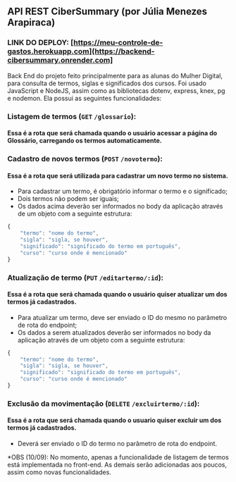 ## API REST CiberSummary (por Júlia Menezes Arapiraca)

### LINK DO DEPLOY: [https://meu-controle-de-gastos.herokuapp.com](https://backend-cibersummary.onrender.com]

Back End do projeto feito principalmente para as alunas do Mulher Digital, para consulta de termos, siglas e significados dos cursos. Foi usado JavaScript e NodeJS, assim como as bibliotecas dotenv, express, knex, pg e nodemon. Ela possui as seguintes funcionalidades:

### Listagem de termos (`GET` `/glossario`):
#### Essa é a rota que será chamada quando o usuário acessar a página do Glossário, carregando os termos automaticamente.

### Cadastro de novos termos (`POST` `/novotermo`):
#### Essa é a rota que será utilizada para cadastrar um novo termo no sistema.
- Para cadastrar um termo, é obrigatório informar o termo e o significado; 
- Dois termos não podem ser iguais;
- Os dados acima deverão ser informados no body da aplicação através de um objeto com a seguinte estrutura:
```javascript
{
	"termo": "nome do termo", 
	"sigla": "sigla, se houver",
	"significado": "significado do termo em português",
	"curso": "curso onde é mencionado"
}
```

### Atualização de termo (`PUT` `/editartermo/:id`):
#### Essa é a rota que será chamada quando o usuário quiser atualizar um dos termos já cadastrados.
- Para atualizar um termo, deve ser enviado o ID do mesmo no parâmetro de rota do endpoint;
- Os dados a serem atualizados deverão ser informados no body da aplicação através de um objeto com a seguinte estrutura:
```javascript
{
	"termo": "nome do termo", 
	"sigla": "sigla, se houver",
	"significado": "significado do termo em português",
	"curso": "curso onde é mencionado"
}
```

### Exclusão da movimentação (`DELETE` `/excluirtermo/:id`):
#### Essa é a rota que será chamada quando o usuario quiser excluir um dos termos já cadastrados.
- Deverá ser enviado o ID do termo no parâmetro de rota do endpoint.

*OBS (10/09): No momento, apenas a funcionalidade de listagem de termos está implementada no front-end. As demais serão adicionadas aos poucos, assim como novas funcionalidades.

